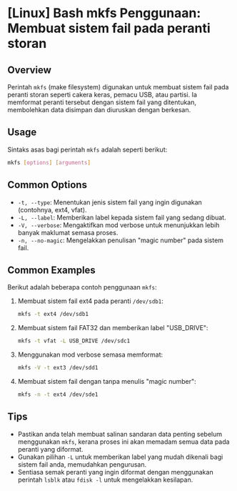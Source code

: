 # [Linux] Bash mkfs Penggunaan: Membuat sistem fail pada peranti storan

## Overview
Perintah `mkfs` (make filesystem) digunakan untuk membuat sistem fail pada peranti storan seperti cakera keras, pemacu USB, atau partisi. Ia memformat peranti tersebut dengan sistem fail yang ditentukan, membolehkan data disimpan dan diuruskan dengan berkesan.

## Usage
Sintaks asas bagi perintah `mkfs` adalah seperti berikut:

```bash
mkfs [options] [arguments]
```

## Common Options
- `-t, --type`: Menentukan jenis sistem fail yang ingin digunakan (contohnya, ext4, vfat).
- `-L, --label`: Memberikan label kepada sistem fail yang sedang dibuat.
- `-V, --verbose`: Mengaktifkan mod verbose untuk menunjukkan lebih banyak maklumat semasa proses.
- `-n, --no-magic`: Mengelakkan penulisan "magic number" pada sistem fail.

## Common Examples
Berikut adalah beberapa contoh penggunaan `mkfs`:

1. Membuat sistem fail ext4 pada peranti `/dev/sdb1`:
   ```bash
   mkfs -t ext4 /dev/sdb1
   ```

2. Membuat sistem fail FAT32 dan memberikan label "USB_DRIVE":
   ```bash
   mkfs -t vfat -L USB_DRIVE /dev/sdc1
   ```

3. Menggunakan mod verbose semasa memformat:
   ```bash
   mkfs -V -t ext3 /dev/sdd1
   ```

4. Membuat sistem fail dengan tanpa menulis "magic number":
   ```bash
   mkfs -n -t ext4 /dev/sde1
   ```

## Tips
- Pastikan anda telah membuat salinan sandaran data penting sebelum menggunakan `mkfs`, kerana proses ini akan memadam semua data pada peranti yang diformat.
- Gunakan pilihan `-L` untuk memberikan label yang mudah dikenali bagi sistem fail anda, memudahkan pengurusan.
- Sentiasa semak peranti yang ingin diformat dengan menggunakan perintah `lsblk` atau `fdisk -l` untuk mengelakkan kesilapan.